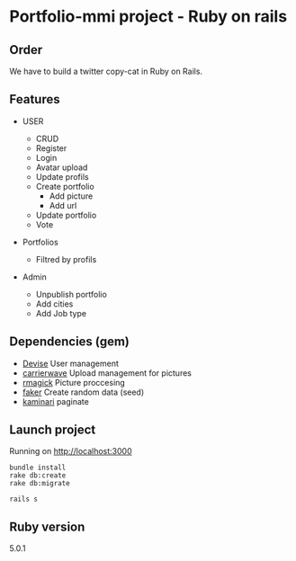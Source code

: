 # Portfolio-mmi project - Ruby on rails

## Order
We have to build a twitter copy-cat in Ruby on Rails.

## Features

- USER
	- CRUD
	- Register
	- Login
	- Avatar upload
	- Update profils
	- Create portfolio
		- Add picture
		- Add url
	- Update portfolio
	- Vote


- Portfolios
	- Filtred by profils

- Admin
	- Unpublish portfolio
	- Add cities
	- Add Job type

## Dependencies (gem)
- [Devise](https://github.com/plataformatec/devise) User management
- [carrierwave](https://github.com/carrierwaveuploader/carrierwave) Upload management for pictures
- [rmagick](https://github.com/rmagick) Picture proccesing
- [faker](https://github.com/stympy/faker) Create random data (seed)
- [kaminari](https://github.com/kaminari/kaminari) paginate

## Launch project
Running on [http://localhost:3000](http://localhost:3000)

	bundle install
	rake db:create
	rake db:migrate

	rails s

## Ruby version

5.0.1

